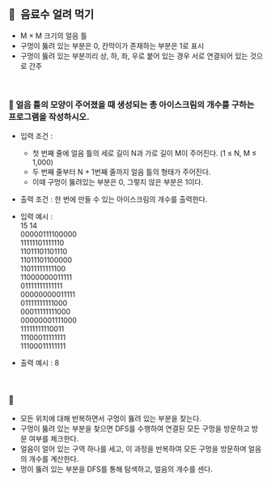 ## **🧸  음료수 얼려 먹기**

- M × M 크기의 얼음 틀
- 구멍이 뚫려 있는 부분은 0, 칸막이가 존재하는 부분은 1로 표시
- 구멍이 뚫려 있는 부분끼리 상, 하, 좌, 우로 붙어 있는 경우 서로 연결되어 있는 것으로 간주
<br/>

### **🚪 얼음 틀의 모양이 주어졌을 때 생성되는 총 아이스크림의 개수를 구하는 프로그램을 작성하시오.**

- 입력 조건 :
    - 첫 번째 줄에 얼음 틀의 세로 길이 N과 가로 길이 M이 주어진다. (1 ≤ N, M ≤ 1,000)
    - 두 번째 줄부터 N + 1번째 줄까지 얼음 틀의 형태가 주어진다.
    - 이때 구멍이 뚫려있는 부분은 0, 그렇지 않은 부분은 1이다.
- 출력 조건 : 한 번에 만들 수 있는 아이스크림의 개수를 출력한다.
- 입력 예시 : <br/>
    15  14 <br/>
    00000111100000 <br/>
    11111101111110 <br/>
    11011101101110 <br/>
    11011101100000 <br/>
    11011111111100 <br/>
    11000000011111 <br/>
    01111111111111 <br/>
    00000000011111 <br/>
    01111111111000 <br/>
    00011111111000 <br/>
    00000001111000 <br/>
    11111111110011 <br/>
    11100011111111 <br/>
    11100011111111 <br/>

- 출력 예시 : 8
<br/>

### **🔑**

- 모든 위치에 대해 반복하면서 구멍이 뚫려 있는 부분을 찾는다.
- 구멍이 뚫려 있는 부분을 찾으면 DFS를 수행하여 연결된 모든 구멍을 방문하고 방문 여부를 체크한다.
- 얼음이 얼어 있는 구역 하나를 세고, 이 과정을 반복하여 모든 구멍을 방문하며 얼음의 개수를 계산한다.
- 멍이 뚫려 있는 부분을 DFS를 통해 탐색하고, 얼음의 개수를 센다.
